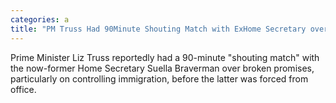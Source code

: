 ```yaml
---
categories: a
title: "PM Truss Had 90Minute Shouting Match with ExHome Secretary over Immigration Betrayal"
---
```

Prime Minister Liz Truss reportedly had a 90-minute "shouting match" with the now-former Home Secretary Suella Braverman over broken promises, particularly on controlling immigration, before the latter was forced from office. 